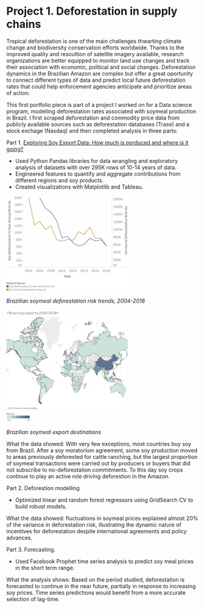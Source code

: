 # Project 1. Deforestation in supply chains

Tropical deforestation is one of the main challenges thwarting climate change and biodiversity conservation efforts worldwide. Thanks to the improved quality and resoultion of satellite imagery available, research organizations are better equipped to monitor land use changes and track their association with economic, political and social changes. Deforestation dynamics in the Brazilian Amazon are complex but offer a great oportunity to connect different types of data and predict local future deforestation rates that could help enforcement agencies anticipate and prioritize areas of action.  

This first portfolio piece is part of a project I worked on for a Data science program, modelling deforestation rates associated with soymeal production in Brazil. I first scraped deforestation and commodity price data from publicly available sources such as deforestation databases (Trase) and a stock exchage (Nasdaq) and then completed analysis in three parts:

Part 1. [Exploring Soy Export Data: How much is porduced and where is it going?](https://github.com/angienic/My_Portfolio/blob/main/Cap_EDA_Model_Clean.ipynb)

- Used Python Pandas libraries for data wrangling and exploratory analysis of datasets with over 295K rows of 10-14 years of data. 
- Engineered features to quantify and aggregate contributions from different regions and soy products.
- Created visualizations with Matplotlib and Tableau.

![Deforestation risk trends 2004-2018](/images/Deforestation_risk_sm.jpg)

*Brazilian soymeal deforestation risk trends, 2004-2018*

![Global exports](/images/Export_map.jpg)

*Brazilian soymeal export destinations* 

What the data showed: With very few exceptions, most countries buy soy from Brazil. After a soy moratorium agreement, some soy production moved to areas previously deforested for cattle ranching, but the largest proportion of soymeal transactions were carried out by producers or buyers that did not subscribe to no-deforestation commitments. To this day soy crops continue to play an active role driving deforestion in the Amazon. 

Part 2. Deforestion modelling

- Optimized linear and random forest regressors using GridSearch CV to  build robust models.

What the data showed: fluctuations in soymeal prices explained almost 20% of the variance in deforestation risk, illustrating the dynamic nature of incentives for deforestation despite international agreements and policy advances. 

Part 3. Forecasting.

- Used Facebook Prophet time series analysis to predict soy meal prices in the short term range.

What the analysis shows: Based on the period studied, deforestation is forecasted to continue in the near future, partially in response to increasing soy prices. Time series predictions would benefit from a more accurate selection of lag-time.
